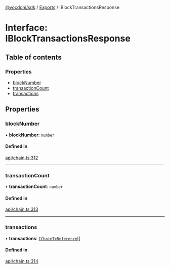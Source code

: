[@vocdoni/sdk](/sdk) / [Exports](../modules.md) / IBlockTransactionsResponse

# Interface: IBlockTransactionsResponse

## Table of contents

### Properties

- [blockNumber](IBlockTransactionsResponse.md#blocknumber)
- [transactionCount](IBlockTransactionsResponse.md#transactioncount)
- [transactions](IBlockTransactionsResponse.md#transactions)

## Properties

### blockNumber

• **blockNumber**: `number`

#### Defined in

[api/chain.ts:312](https://github.com/vocdoni/vocdoni-sdk/blob/0a4464c/src/api/chain.ts#L312)

___

### transactionCount

• **transactionCount**: `number`

#### Defined in

[api/chain.ts:313](https://github.com/vocdoni/vocdoni-sdk/blob/0a4464c/src/api/chain.ts#L313)

___

### transactions

• **transactions**: [`IChainTxReference`](IChainTxReference.md)[]

#### Defined in

[api/chain.ts:314](https://github.com/vocdoni/vocdoni-sdk/blob/0a4464c/src/api/chain.ts#L314)

